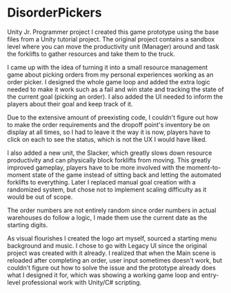 # DisorderPickers
Unity Jr. Programmer project
I created this game prototype using the base files from a Unity tutorial project. The original project contains a sandbox level where you can move the productivity unit (Manager) around 
and task the forklifts to gather resources and take them to the truck.

I came up with the idea of turning it into a small resource management game about picking orders from my personal experiences working as an order picker.
I designed the whole game loop and added the extra logic needed to make it work such as a fail and win state and tracking the state of the current goal 
(picking an order). I also added the UI needed to inform the players about their goal and keep track of it.

Due to the extensive amount of preexisting code, I couldn't figure out how to make the order requirements and the dropoff point's inventory be on display at all times,
so I had to leave it the way it is now, players have to click on each to see the status, which is not the UX I would have liked.

I also added a new unit, the Slacker, which greatly slows down resource productivity and can physically block forklifts from moving. This greatly improved gameplay,
players have to be more involved with the moment-to-moment state of the game instead of sitting back and letting the automated forklifts to everything.
Later I replaced manual goal creation with a randomized system, but chose not to implement scaling difficulty as it would be out of scope.

The order numbers are not entirely random since order numbers in actual warehouses do follow a logic, I made them use the current date as the starting digits. 


As visual flourishes I created the logo art myself, sourced a starting menu background and music. I chose to go with Legacy UI since the original project was created with it already.
I realized that when the Main scene is reloaded after completing an order, user input sometimes doesn't work, but couldn't figure out how to solve the issue and the prototype
already does what I designed it for, which was showing a working game loop and entry-level professional work with Unity/C# scripting.
